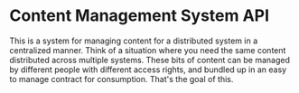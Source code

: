 # Content Management System API

This is a system for managing content for a distributed system in a centralized manner.
Think of a situation where you need the same content distributed across multiple systems.
These bits of content can be managed by different people with different access rights,
and bundled up in an easy to manage contract for consumption. That's the goal of this.
